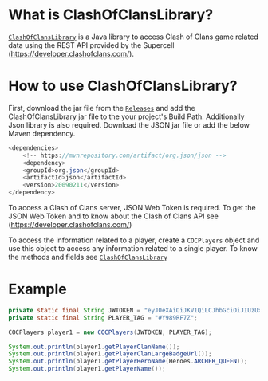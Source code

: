 # What is ClashOfClansLibrary?
[`ClashOfClansLibrary`](https://ranjithmasthikatte.github.io/ClashOfClansLibrary/) 
is a Java library to access Clash of Clans game related data using the REST API 
provided by the Supercell (https://developer.clashofclans.com/).

# How to use ClashOfClansLibrary?
First, download the jar file from the 
[`Releases`](https://github.com/ranjithmasthikatte/ClashOfClansLibrary/releases)
and add the ClashOfClansLibrary jar file to the your project's Build Path. Additionally 
Json library is also required. Download the JSON jar file or add the below Maven dependency.
```.java
<dependencies>
    <!-- https://mvnrepository.com/artifact/org.json/json -->
    <dependency>
    <groupId>org.json</groupId>
    <artifactId>json</artifactId>
    <version>20090211</version>
</dependency>
```

To access a Clash of Clans server, JSON Web Token is required. To get the JSON Web Token
and to know about the Clash of Clans API see (https://developer.clashofclans.com/)

To access the information related to a player, create a 
`COCPlayers` object and use this object to access any 
information related to a single player. To know the methods and fields see 
[`ClashOfClansLibrary`](https://ranjithmasthikatte.github.io/ClashOfClansLibrary/)

# Example
```.java
private static final String JWTOKEN = "eyJ0eXAiOiJKV1QiLCJhbGciOiJIUzUxMiIsImtpZCI6IjI4YTMxOGY3LTAwMDAtodk6ut03ZmExLTJjNzQzM2M2Y2NhNSJ9.eyJpc3MiOiJzdXBlcmNlbGwiLCJhdWQiOiJzdXBlcmNlbGw6Z2FtZWFwaSIsImp0aSI6IjliZDMwZmUyLTFiYTQtNGU2MC05MGQzLTMzYjg1OWRlOTI1NCIsImlhdCI6MTU4NTc3ODQ1NSwiufjgIjoiZGV2ZWxvcGVyLzc5Njc2MDRiLTJiNGEtNzE2Yy04Mzg5LTZkM2M3ZGU5MGQxZCIsInNjb3BlcyI6WyJjbGFzaCJdLCJsaW1pdHMiOlt7InRpZXIiOiJkZXZlbG9wZXIvc2lsdmVyIiwidHlwZSI6InRocm90dGxpngjfhSx7ImNpZHJzIjpbIjE5NC45NS4yLjI0NCJdLCJ0eXBlIjoiY2xpZW50In1dfQ.rK5nmh6e7uiv3UxsSnnxvEt-vixfg9JsHTrsJpAWjt2pUo4kULF5Oervh-nWlNDrEmEE_loZYBQf_vfQwmu-VA";
private static final String PLAYER_TAG = "#Y989RF7Z";

COCPlayers player1 = new COCPlayers(JWTOKEN, PLAYER_TAG);

System.out.println(player1.getPlayerClanName());
System.out.println(player1.getPlayerClanLargeBadgeUrl());
System.out.println(player1.getPlayerHeroName(Heroes.ARCHER_QUEEN));
System.out.println(player1.getPlayerName());
```